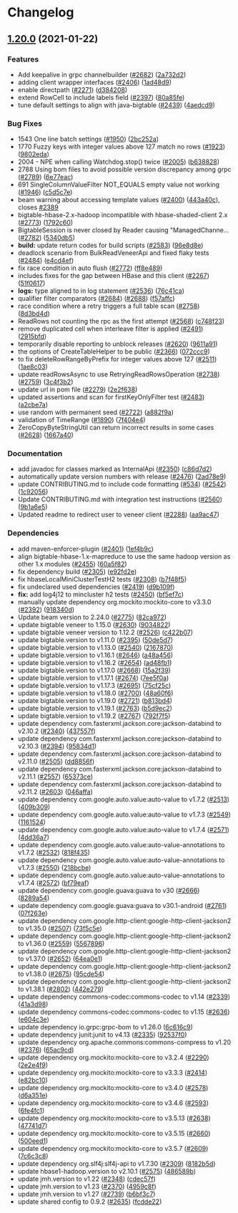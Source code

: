# Changelog

## [1.20.0](https://www.github.com/chingor13/java-bigtable-hbase/compare/v1.19.0...v1.20.0) (2021-01-22)


### Features

* Add keepalive  in grpc channelbuilder ([#2682](https://www.github.com/chingor13/java-bigtable-hbase/issues/2682)) ([2a732d2](https://www.github.com/chingor13/java-bigtable-hbase/commit/2a732d213a6dc35d4dc5bb003009ded8dab3707e))
* adding client wrapper interfaces ([#2406](https://www.github.com/chingor13/java-bigtable-hbase/issues/2406)) ([1ad48d9](https://www.github.com/chingor13/java-bigtable-hbase/commit/1ad48d9418e4d25180ca3dc66aaefcf80e00314b))
* enable directpath ([#2271](https://www.github.com/chingor13/java-bigtable-hbase/issues/2271)) ([d384208](https://www.github.com/chingor13/java-bigtable-hbase/commit/d384208c1d727fe99e57a10cc7ba8a5e4b75a041))
* extend RowCell to include labels field ([#2397](https://www.github.com/chingor13/java-bigtable-hbase/issues/2397)) ([80a85fe](https://www.github.com/chingor13/java-bigtable-hbase/commit/80a85fee02958d0fbe4fb32c6c809db7c0803358))
* tune default settings to align with java-bigtable ([#2439](https://www.github.com/chingor13/java-bigtable-hbase/issues/2439)) ([4aedcd9](https://www.github.com/chingor13/java-bigtable-hbase/commit/4aedcd9a572ef5ad246628654e06d31348dfd383))


### Bug Fixes

* 1543 One line batch settings ([#1950](https://www.github.com/chingor13/java-bigtable-hbase/issues/1950)) ([2bc252a](https://www.github.com/chingor13/java-bigtable-hbase/commit/2bc252a2529b21183b2b43302a07981ec212847b))
* 1770 Fuzzy keys with integer values above 127 match no rows ([#1923](https://www.github.com/chingor13/java-bigtable-hbase/issues/1923)) ([9802eda](https://www.github.com/chingor13/java-bigtable-hbase/commit/9802eda3b6b7f18cd9df1e9ed797db36e3f4e94a))
* 2004 - NPE when calling Watchdog.stop() twice ([#2005](https://www.github.com/chingor13/java-bigtable-hbase/issues/2005)) ([b638828](https://www.github.com/chingor13/java-bigtable-hbase/commit/b638828f1f3a8865280727ac02f46c9f466c97f0))
* 2788 Using bom files to avoid possible version discrepancy among grpc ([#2789](https://www.github.com/chingor13/java-bigtable-hbase/issues/2789)) ([6e77eac](https://www.github.com/chingor13/java-bigtable-hbase/commit/6e77eacd0510eb527f4cbbec699ac1132f70289d))
* 691 SingleColumnValueFilter NOT_EQUALS empty value not working ([#1946](https://www.github.com/chingor13/java-bigtable-hbase/issues/1946)) ([c5d5c7e](https://www.github.com/chingor13/java-bigtable-hbase/commit/c5d5c7ea31c823a64cb00ee70617677682472565))
* beam warning about accessing template values ([#2400](https://www.github.com/chingor13/java-bigtable-hbase/issues/2400)) ([443a40c](https://www.github.com/chingor13/java-bigtable-hbase/commit/443a40c65f40089a5cc41b5304a1422d1f8cd7ab)), closes [#2389](https://www.github.com/chingor13/java-bigtable-hbase/issues/2389)
* bigtable-hbase-2.x-hadoop incompatible with hbase-shaded-client 2.x ([#2773](https://www.github.com/chingor13/java-bigtable-hbase/issues/2773)) ([1792c60](https://www.github.com/chingor13/java-bigtable-hbase/commit/1792c6080ad4c2c59b32e830353e438d83a8d01f))
* BigtableSession is never closed by Reader causing "ManagedChanne… ([#2782](https://www.github.com/chingor13/java-bigtable-hbase/issues/2782)) ([5340db5](https://www.github.com/chingor13/java-bigtable-hbase/commit/5340db59ca2e78c513574b04f2173dea50fb637d))
* **build:** update return codes for build scripts ([#2583](https://www.github.com/chingor13/java-bigtable-hbase/issues/2583)) ([96e8d8e](https://www.github.com/chingor13/java-bigtable-hbase/commit/96e8d8ec38fcb9f8b3b678bcbba91de402f32c36))
* deadlock scenario from BulkReadVeneerApi and fixed flaky tests ([#2484](https://www.github.com/chingor13/java-bigtable-hbase/issues/2484)) ([e4cd4ef](https://www.github.com/chingor13/java-bigtable-hbase/commit/e4cd4ef7b38777d1692a15d5f2182889271f6645))
* fix race condition in auto flush ([#2772](https://www.github.com/chingor13/java-bigtable-hbase/issues/2772)) ([ff8e489](https://www.github.com/chingor13/java-bigtable-hbase/commit/ff8e489cdca9aa208f71984f5cef46ff95884bd3))
* includes fixes for the gap between HBase and this client ([#2267](https://www.github.com/chingor13/java-bigtable-hbase/issues/2267)) ([51f0617](https://www.github.com/chingor13/java-bigtable-hbase/commit/51f0617aa8c9865b066e9bfaa25f053c7f0ad3d4))
* **logs:** type aligned to in log statement ([#2536](https://www.github.com/chingor13/java-bigtable-hbase/issues/2536)) ([76c41ca](https://www.github.com/chingor13/java-bigtable-hbase/commit/76c41ca37986cc703a27af971012949c425fb329))
* qualifier filter comparators ([#2684](https://www.github.com/chingor13/java-bigtable-hbase/issues/2684)) ([#2688](https://www.github.com/chingor13/java-bigtable-hbase/issues/2688)) ([f57affc](https://www.github.com/chingor13/java-bigtable-hbase/commit/f57affce41a14efbad2a1588c744eb706ae4d50b))
* race condition where a retry triggers a full table scan ([#2758](https://www.github.com/chingor13/java-bigtable-hbase/issues/2758)) ([8d3bd4d](https://www.github.com/chingor13/java-bigtable-hbase/commit/8d3bd4dcd5dd85b2521d983b7bcd306e680264c2))
* ReadRows not counting the rpc as the first attempt ([#2568](https://www.github.com/chingor13/java-bigtable-hbase/issues/2568)) ([c748f23](https://www.github.com/chingor13/java-bigtable-hbase/commit/c748f23b60f83d6468fcb52ac5477b74a3bab964))
* remove duplicated cell when interleave filter is applied ([#2491](https://www.github.com/chingor13/java-bigtable-hbase/issues/2491)) ([2915bfd](https://www.github.com/chingor13/java-bigtable-hbase/commit/2915bfd5527bd6beabab264a79fa764f2e6a7629))
* temporarily disable reporting to unblock releases ([#2620](https://www.github.com/chingor13/java-bigtable-hbase/issues/2620)) ([9611a91](https://www.github.com/chingor13/java-bigtable-hbase/commit/9611a912c8a61fe9cd78ad49fdb71d9051b7accc))
* the options of CreateTableHelper to be public ([#2366](https://www.github.com/chingor13/java-bigtable-hbase/issues/2366)) ([072ccc9](https://www.github.com/chingor13/java-bigtable-hbase/commit/072ccc9a0bd16efb5c4dab5900447a3d2789bac8))
* to fix deleteRowRangeByPrefix for integer values above 127 ([#2511](https://www.github.com/chingor13/java-bigtable-hbase/issues/2511)) ([1ae8c03](https://www.github.com/chingor13/java-bigtable-hbase/commit/1ae8c03f1636b18c3fb6310db61a30f6ab7e9646))
* update readRowsAsync to use RetryingReadRowsOperation ([#2738](https://www.github.com/chingor13/java-bigtable-hbase/issues/2738)) ([#2759](https://www.github.com/chingor13/java-bigtable-hbase/issues/2759)) ([3c4f3b2](https://www.github.com/chingor13/java-bigtable-hbase/commit/3c4f3b27c0abfd65fe42ebbdf4827c9c41feab1d))
* update url in pom file ([#2279](https://www.github.com/chingor13/java-bigtable-hbase/issues/2279)) ([2e2f638](https://www.github.com/chingor13/java-bigtable-hbase/commit/2e2f638add2e4eb69e6b241c98f2f420527396ab))
* updated assertions and scan for firstKeyOnlyFilter test ([#2483](https://www.github.com/chingor13/java-bigtable-hbase/issues/2483)) ([a2cbe7a](https://www.github.com/chingor13/java-bigtable-hbase/commit/a2cbe7a97c2f65bd1f2a21eaba0c8868b315d55d))
* use random with permanent seed ([#2722](https://www.github.com/chingor13/java-bigtable-hbase/issues/2722)) ([a882f9a](https://www.github.com/chingor13/java-bigtable-hbase/commit/a882f9a5cef1c46ff4d16ba3b5b9082a69c640d1))
* validation of TimeRange ([#1890](https://www.github.com/chingor13/java-bigtable-hbase/issues/1890)) ([7f404e4](https://www.github.com/chingor13/java-bigtable-hbase/commit/7f404e4f21004f8b552f4c5b80d409496f4a7240))
* ZeroCopyByteStringUtil can return incorrect results in some cases ([#2628](https://www.github.com/chingor13/java-bigtable-hbase/issues/2628)) ([1667a40](https://www.github.com/chingor13/java-bigtable-hbase/commit/1667a403fd09b8768ef2411059733feec64da3e9))


### Documentation

* add javadoc for classes marked as InternalApi ([#2350](https://www.github.com/chingor13/java-bigtable-hbase/issues/2350)) ([c86d7d2](https://www.github.com/chingor13/java-bigtable-hbase/commit/c86d7d265b2816136e3d6313eeb8fa87d74f9635))
* automatically update version numbers with release ([#2476](https://www.github.com/chingor13/java-bigtable-hbase/issues/2476)) ([2ad78e9](https://www.github.com/chingor13/java-bigtable-hbase/commit/2ad78e919fada035e1c6d92f056c8dbf64771f4a))
* update CONTRIBUTING.md to include code formatting ([#534](https://www.github.com/chingor13/java-bigtable-hbase/issues/534)) ([#2542](https://www.github.com/chingor13/java-bigtable-hbase/issues/2542)) ([1c92056](https://www.github.com/chingor13/java-bigtable-hbase/commit/1c920563edd114589ff6896f396a0a2d021fd698))
* Update CONTRIBUTING.md with integration test instructions ([#2560](https://www.github.com/chingor13/java-bigtable-hbase/issues/2560)) ([9b1a6e5](https://www.github.com/chingor13/java-bigtable-hbase/commit/9b1a6e5738dd0362be8a12a2cf18f623015f5243))
* Updated readme to redirect user to veneer client ([#2288](https://www.github.com/chingor13/java-bigtable-hbase/issues/2288)) ([aa9ac47](https://www.github.com/chingor13/java-bigtable-hbase/commit/aa9ac475ca6633dd38d338192ca9ddae7a423188))


### Dependencies

* add maven-enforcer-plugin ([#2401](https://www.github.com/chingor13/java-bigtable-hbase/issues/2401)) ([1ef4b9c](https://www.github.com/chingor13/java-bigtable-hbase/commit/1ef4b9cb23a11d630114f382080baac66fa2f26d))
* align bigtable-hbase-1.x-mapreduce to use the same hadoop version as other 1.x modules ([#2455](https://www.github.com/chingor13/java-bigtable-hbase/issues/2455)) ([60a5f82](https://www.github.com/chingor13/java-bigtable-hbase/commit/60a5f82e3e3c9affdcaf5ae2a8b79c433b5a1a1b))
* fix dependency build ([#2305](https://www.github.com/chingor13/java-bigtable-hbase/issues/2305)) ([e92fd2e](https://www.github.com/chingor13/java-bigtable-hbase/commit/e92fd2e560421059bda83a0c0fd2f11f73ba9fcd))
* fix hbaseLocalMiniClusterTestH2 tests ([#2308](https://www.github.com/chingor13/java-bigtable-hbase/issues/2308)) ([b7f48f5](https://www.github.com/chingor13/java-bigtable-hbase/commit/b7f48f5d7844af2e5466c8be3437edd7fe05e152))
* fix undeclared used dependencies ([#2419](https://www.github.com/chingor13/java-bigtable-hbase/issues/2419)) ([d9b109f](https://www.github.com/chingor13/java-bigtable-hbase/commit/d9b109f01b53924476b0d2b8cdbe5b36ef83bdad))
* **fix:** add log4j12 to mincluster h2 tests ([#2450](https://www.github.com/chingor13/java-bigtable-hbase/issues/2450)) ([bf5ef7c](https://www.github.com/chingor13/java-bigtable-hbase/commit/bf5ef7c80dd504baa56887fbdfe975677c05ab34))
* manually update dependency org.mockito:mockito-core to v3.3.0 ([#2392](https://www.github.com/chingor13/java-bigtable-hbase/issues/2392)) ([918340d](https://www.github.com/chingor13/java-bigtable-hbase/commit/918340dfe3abf60411624fee6b6aa826644e24d9))
* Update beam version to  2.24.0 ([#2775](https://www.github.com/chingor13/java-bigtable-hbase/issues/2775)) ([82ca972](https://www.github.com/chingor13/java-bigtable-hbase/commit/82ca9721bf1a41025e40b056e32b0a24748e9c0e))
* update bigtable veneer to 1.15.0 ([#2630](https://www.github.com/chingor13/java-bigtable-hbase/issues/2630)) ([9034822](https://www.github.com/chingor13/java-bigtable-hbase/commit/90348227215039ce0370e67db7b4d0b0daf7b1ec))
* update bigtable veneer version to 1.12.2 ([#2526](https://www.github.com/chingor13/java-bigtable-hbase/issues/2526)) ([c422b07](https://www.github.com/chingor13/java-bigtable-hbase/commit/c422b07f06cb55831e2287fd6dced7ce46ea25da))
* update bigtable.version to v1.11.0 ([#2395](https://www.github.com/chingor13/java-bigtable-hbase/issues/2395)) ([50de5d7](https://www.github.com/chingor13/java-bigtable-hbase/commit/50de5d76520485ec8e13a0b481a4b88dcd3fd56c))
* update bigtable.version to v1.13.0 ([#2540](https://www.github.com/chingor13/java-bigtable-hbase/issues/2540)) ([2167870](https://www.github.com/chingor13/java-bigtable-hbase/commit/21678704f17cc5487bb280e6be56e5cd26a3a9bc))
* update bigtable.version to v1.16.1 ([#2646](https://www.github.com/chingor13/java-bigtable-hbase/issues/2646)) ([a48a456](https://www.github.com/chingor13/java-bigtable-hbase/commit/a48a45617db58872797d4384c714463403ec5eeb))
* update bigtable.version to v1.16.2 ([#2654](https://www.github.com/chingor13/java-bigtable-hbase/issues/2654)) ([ad48fb1](https://www.github.com/chingor13/java-bigtable-hbase/commit/ad48fb14f97b696727ae6dfce7963f13770227a1))
* update bigtable.version to v1.17.0 ([#2668](https://www.github.com/chingor13/java-bigtable-hbase/issues/2668)) ([15a2f39](https://www.github.com/chingor13/java-bigtable-hbase/commit/15a2f39f51389187af78a4441e78c743cc080846))
* update bigtable.version to v1.17.1 ([#2674](https://www.github.com/chingor13/java-bigtable-hbase/issues/2674)) ([7ee5f0a](https://www.github.com/chingor13/java-bigtable-hbase/commit/7ee5f0a3851bf83ef371446f589ccfd30017299f))
* update bigtable.version to v1.17.3 ([#2695](https://www.github.com/chingor13/java-bigtable-hbase/issues/2695)) ([75cf25c](https://www.github.com/chingor13/java-bigtable-hbase/commit/75cf25cded78a0a3ecb1315f0f1153c8c9cf20c3))
* update bigtable.version to v1.18.0 ([#2700](https://www.github.com/chingor13/java-bigtable-hbase/issues/2700)) ([48a60f6](https://www.github.com/chingor13/java-bigtable-hbase/commit/48a60f6ecb2451b8fd400d69703daab139a60e4c))
* update bigtable.version to v1.19.0 ([#2721](https://www.github.com/chingor13/java-bigtable-hbase/issues/2721)) ([b813bd4](https://www.github.com/chingor13/java-bigtable-hbase/commit/b813bd48d56048fe9252f3ff7692fb1275baa775))
* update bigtable.version to v1.19.1 ([#2763](https://www.github.com/chingor13/java-bigtable-hbase/issues/2763)) ([b5d9ec2](https://www.github.com/chingor13/java-bigtable-hbase/commit/b5d9ec29f2b3805ab868738e67270c3bd79d5d03))
* update bigtable.version to v1.19.2 ([#2767](https://www.github.com/chingor13/java-bigtable-hbase/issues/2767)) ([792f7f5](https://www.github.com/chingor13/java-bigtable-hbase/commit/792f7f56f064f78bde70c5b1d62cedf4e936c553))
* update dependency com.fasterxml.jackson.core:jackson-databind to v2.10.2 ([#2340](https://www.github.com/chingor13/java-bigtable-hbase/issues/2340)) ([437557f](https://www.github.com/chingor13/java-bigtable-hbase/commit/437557fd108db51273dd97d9d0eb1c9bfeecda6d))
* update dependency com.fasterxml.jackson.core:jackson-databind to v2.10.3 ([#2394](https://www.github.com/chingor13/java-bigtable-hbase/issues/2394)) ([95834d1](https://www.github.com/chingor13/java-bigtable-hbase/commit/95834d1623546c028c347ede6fe1f0169a66de00))
* update dependency com.fasterxml.jackson.core:jackson-databind to v2.11.0 ([#2505](https://www.github.com/chingor13/java-bigtable-hbase/issues/2505)) ([dd8856f](https://www.github.com/chingor13/java-bigtable-hbase/commit/dd8856f81b64249b8a9da28f0aa9350fa9887b4a))
* update dependency com.fasterxml.jackson.core:jackson-databind to v2.11.1 ([#2557](https://www.github.com/chingor13/java-bigtable-hbase/issues/2557)) ([65373ce](https://www.github.com/chingor13/java-bigtable-hbase/commit/65373ced9dd22050ce464c285d1f5d5d70f1b76d))
* update dependency com.fasterxml.jackson.core:jackson-databind to v2.11.2 ([#2603](https://www.github.com/chingor13/java-bigtable-hbase/issues/2603)) ([046affa](https://www.github.com/chingor13/java-bigtable-hbase/commit/046affab81031e616fb3f3500f7d8bc379f55c16))
* update dependency com.google.auto.value:auto-value to v1.7.2 ([#2513](https://www.github.com/chingor13/java-bigtable-hbase/issues/2513)) ([409b309](https://www.github.com/chingor13/java-bigtable-hbase/commit/409b3094846e98cbc3286057ac98cba2f3332339))
* update dependency com.google.auto.value:auto-value to v1.7.3 ([#2549](https://www.github.com/chingor13/java-bigtable-hbase/issues/2549)) ([1161524](https://www.github.com/chingor13/java-bigtable-hbase/commit/1161524ecc3335d0e824bc7045159319f9885a83))
* update dependency com.google.auto.value:auto-value to v1.7.4 ([#2571](https://www.github.com/chingor13/java-bigtable-hbase/issues/2571)) ([4dd36a7](https://www.github.com/chingor13/java-bigtable-hbase/commit/4dd36a732ce229508f2d49dcb09ed36fe0f6ede6))
* update dependency com.google.auto.value:auto-value-annotations to v1.7.2 ([#2532](https://www.github.com/chingor13/java-bigtable-hbase/issues/2532)) ([818f435](https://www.github.com/chingor13/java-bigtable-hbase/commit/818f4354846b848307b74c4d927d73833da254e6))
* update dependency com.google.auto.value:auto-value-annotations to v1.7.3 ([#2550](https://www.github.com/chingor13/java-bigtable-hbase/issues/2550)) ([218bcbe](https://www.github.com/chingor13/java-bigtable-hbase/commit/218bcbebecfc99ccc3a2b26d817c904e967daa3c))
* update dependency com.google.auto.value:auto-value-annotations to v1.7.4 ([#2572](https://www.github.com/chingor13/java-bigtable-hbase/issues/2572)) ([bf79eaf](https://www.github.com/chingor13/java-bigtable-hbase/commit/bf79eaf6e229f42b4b74cf46500e06ebf932239b))
* update dependency com.google.guava:guava to v30 ([#2666](https://www.github.com/chingor13/java-bigtable-hbase/issues/2666)) ([8289a54](https://www.github.com/chingor13/java-bigtable-hbase/commit/8289a543df878a2cb861c9084fa160a35bbc1d41))
* update dependency com.google.guava:guava to v30.1-android ([#2761](https://www.github.com/chingor13/java-bigtable-hbase/issues/2761)) ([07f263e](https://www.github.com/chingor13/java-bigtable-hbase/commit/07f263e6895c6c56cc1ed11e6882b7ad0fa546cd))
* update dependency com.google.http-client:google-http-client-jackson2 to v1.35.0 ([#2507](https://www.github.com/chingor13/java-bigtable-hbase/issues/2507)) ([73f5c5e](https://www.github.com/chingor13/java-bigtable-hbase/commit/73f5c5e6ee599db681e3c27bc96fe0664db7d45e))
* update dependency com.google.http-client:google-http-client-jackson2 to v1.36.0 ([#2559](https://www.github.com/chingor13/java-bigtable-hbase/issues/2559)) ([5567896](https://www.github.com/chingor13/java-bigtable-hbase/commit/55678969c0cf1a7ed74f34c95caef0ed2bf8291e))
* update dependency com.google.http-client:google-http-client-jackson2 to v1.37.0 ([#2652](https://www.github.com/chingor13/java-bigtable-hbase/issues/2652)) ([64ea0e1](https://www.github.com/chingor13/java-bigtable-hbase/commit/64ea0e150a25b3f48de651d941dba93718a48166))
* update dependency com.google.http-client:google-http-client-jackson2 to v1.38.0 ([#2675](https://www.github.com/chingor13/java-bigtable-hbase/issues/2675)) ([95cde54](https://www.github.com/chingor13/java-bigtable-hbase/commit/95cde54a2ccb7ef0128f7ab6696d77b27ab465ed))
* update dependency com.google.http-client:google-http-client-jackson2 to v1.38.1 ([#2802](https://www.github.com/chingor13/java-bigtable-hbase/issues/2802)) ([442e279](https://www.github.com/chingor13/java-bigtable-hbase/commit/442e279fd11becdeac2a53a9edcc4dffc3ea6d69))
* update dependency commons-codec:commons-codec to v1.14 ([#2339](https://www.github.com/chingor13/java-bigtable-hbase/issues/2339)) ([41a3d98](https://www.github.com/chingor13/java-bigtable-hbase/commit/41a3d98cb4561917ac91e1ea9207b99e1f3e0067))
* update dependency commons-codec:commons-codec to v1.15 ([#2636](https://www.github.com/chingor13/java-bigtable-hbase/issues/2636)) ([e604c3e](https://www.github.com/chingor13/java-bigtable-hbase/commit/e604c3e04fdd82add41ef3882dd6630b002e6b18))
* update dependency io.grpc:grpc-bom to v1.26.0 ([6c616c9](https://www.github.com/chingor13/java-bigtable-hbase/commit/6c616c90d1e4c280b62a74e37bd84cdb6b7ec76e))
* update dependency junit:junit to v4.13 ([#2335](https://www.github.com/chingor13/java-bigtable-hbase/issues/2335)) ([92537f0](https://www.github.com/chingor13/java-bigtable-hbase/commit/92537f088691ea10de87ef6a580ae8f22c323132))
* update dependency org.apache.commons:commons-compress to v1.20 ([#2376](https://www.github.com/chingor13/java-bigtable-hbase/issues/2376)) ([65ac9cd](https://www.github.com/chingor13/java-bigtable-hbase/commit/65ac9cdfd7a45fcf663dd49f79896494ea993ea2))
* update dependency org.mockito:mockito-core to v3.2.4 ([#2290](https://www.github.com/chingor13/java-bigtable-hbase/issues/2290)) ([2e2e4f9](https://www.github.com/chingor13/java-bigtable-hbase/commit/2e2e4f9d6df349232e16f4bebe184de973edf8d2))
* update dependency org.mockito:mockito-core to v3.3.3 ([#2414](https://www.github.com/chingor13/java-bigtable-hbase/issues/2414)) ([e82bc10](https://www.github.com/chingor13/java-bigtable-hbase/commit/e82bc102f25085f3c223073d5e142f3376b0ec55))
* update dependency org.mockito:mockito-core to v3.4.0 ([#2578](https://www.github.com/chingor13/java-bigtable-hbase/issues/2578)) ([d6a351e](https://www.github.com/chingor13/java-bigtable-hbase/commit/d6a351ecac04b58fd7b3706ff074d4af65212121))
* update dependency org.mockito:mockito-core to v3.4.6 ([#2593](https://www.github.com/chingor13/java-bigtable-hbase/issues/2593)) ([6fe4fc1](https://www.github.com/chingor13/java-bigtable-hbase/commit/6fe4fc1a306b23509e38ac7ddbd40248389c89fc))
* update dependency org.mockito:mockito-core to v3.5.13 ([#2638](https://www.github.com/chingor13/java-bigtable-hbase/issues/2638)) ([47741d7](https://www.github.com/chingor13/java-bigtable-hbase/commit/47741d71b8f0a74b007430974c7565f2afe54d95))
* update dependency org.mockito:mockito-core to v3.5.15 ([#2660](https://www.github.com/chingor13/java-bigtable-hbase/issues/2660)) ([500eed1](https://www.github.com/chingor13/java-bigtable-hbase/commit/500eed1ef0bb52dc90f170e8675ac21b5cb2d872))
* update dependency org.mockito:mockito-core to v3.5.7 ([#2609](https://www.github.com/chingor13/java-bigtable-hbase/issues/2609)) ([7c6c3c8](https://www.github.com/chingor13/java-bigtable-hbase/commit/7c6c3c82450fa76135d93ab8f78de3c14da2debc))
* update dependency org.slf4j:slf4j-api to v1.7.30 ([#2309](https://www.github.com/chingor13/java-bigtable-hbase/issues/2309)) ([8182b5d](https://www.github.com/chingor13/java-bigtable-hbase/commit/8182b5d3e492713738ef2f8589ef714c2cabfa5b))
* update hbase1-hadoop.version to v2.10.1 ([#2575](https://www.github.com/chingor13/java-bigtable-hbase/issues/2575)) ([486589b](https://www.github.com/chingor13/java-bigtable-hbase/commit/486589b9361bf0e62b466b332bbc23964ffe4d0c))
* update jmh.version to v1.22 ([#2348](https://www.github.com/chingor13/java-bigtable-hbase/issues/2348)) ([cdec57f](https://www.github.com/chingor13/java-bigtable-hbase/commit/cdec57fc7b10bbea62c8f7def6ada389849aa970))
* update jmh.version to v1.23 ([#2370](https://www.github.com/chingor13/java-bigtable-hbase/issues/2370)) ([4959c8f](https://www.github.com/chingor13/java-bigtable-hbase/commit/4959c8f0ca119e19a7585875ba056934dda60957))
* update jmh.version to v1.27 ([#2739](https://www.github.com/chingor13/java-bigtable-hbase/issues/2739)) ([b6bf3c7](https://www.github.com/chingor13/java-bigtable-hbase/commit/b6bf3c747ad1e401957a2fa76177efbc8cd221ea))
* update shared config to 0.9.2 ([#2635](https://www.github.com/chingor13/java-bigtable-hbase/issues/2635)) ([fcdde22](https://www.github.com/chingor13/java-bigtable-hbase/commit/fcdde22099efdc0451cd4872b128169b4f61ea7a))

